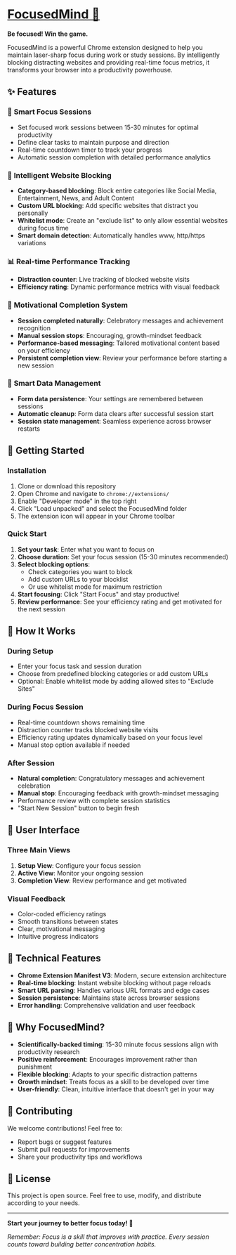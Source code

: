 # <a href='https://chromewebstore.google.com/detail/focusedmind/ignbmkkcgdkabggpcmdfhkgliajbnaid'>FocusedMind 🎯</a>

**Be focused! Win the game.**

FocusedMind is a powerful Chrome extension designed to help you maintain laser-sharp focus during work or study sessions. By intelligently blocking distracting websites and providing real-time focus metrics, it transforms your browser into a productivity powerhouse.

## ✨ Features

### 🎯 **Smart Focus Sessions**

- Set focused work sessions between 15-30 minutes for optimal productivity
- Define clear tasks to maintain purpose and direction
- Real-time countdown timer to track your progress
- Automatic session completion with detailed performance analytics

### 🚫 **Intelligent Website Blocking**

- **Category-based blocking**: Block entire categories like Social Media, Entertainment, News, and Adult Content
- **Custom URL blocking**: Add specific websites that distract you personally
- **Whitelist mode**: Create an "exclude list" to only allow essential websites during focus time
- **Smart domain detection**: Automatically handles www, http/https variations

### 📊 **Real-time Performance Tracking**

- **Distraction counter**: Live tracking of blocked website visits
- **Efficiency rating**: Dynamic performance metrics with visual feedback

### 🎉 **Motivational Completion System**

- **Session completed naturally**: Celebratory messages and achievement recognition
- **Manual session stops**: Encouraging, growth-mindset feedback
- **Performance-based messaging**: Tailored motivational content based on your efficiency
- **Persistent completion view**: Review your performance before starting a new session

### 💾 **Smart Data Management**

- **Form data persistence**: Your settings are remembered between sessions
- **Automatic cleanup**: Form data clears after successful session start
- **Session state management**: Seamless experience across browser restarts

## 🚀 Getting Started

### Installation

1. Clone or download this repository
2. Open Chrome and navigate to `chrome://extensions/`
3. Enable "Developer mode" in the top right
4. Click "Load unpacked" and select the FocusedMind folder
5. The extension icon will appear in your Chrome toolbar

### Quick Start

1. **Set your task**: Enter what you want to focus on
2. **Choose duration**: Set your focus session (15-30 minutes recommended)
3. **Select blocking options**:
   - Check categories you want to block
   - Add custom URLs to your blocklist
   - Or use whitelist mode for maximum restriction
4. **Start focusing**: Click "Start Focus" and stay productive!
5. **Review performance**: See your efficiency rating and get motivated for the next session

## 📱 How It Works

### During Setup

- Enter your focus task and session duration
- Choose from predefined blocking categories or add custom URLs
- Optional: Enable whitelist mode by adding allowed sites to "Exclude Sites"

### During Focus Session

- Real-time countdown shows remaining time
- Distraction counter tracks blocked website visits
- Efficiency rating updates dynamically based on your focus level
- Manual stop option available if needed

### After Session

- **Natural completion**: Congratulatory messages and achievement celebration
- **Manual stop**: Encouraging feedback with growth-mindset messaging
- Performance review with complete session statistics
- "Start New Session" button to begin fresh

## 🎨 User Interface

### Three Main Views

1. **Setup View**: Configure your focus session
2. **Active View**: Monitor your ongoing session
3. **Completion View**: Review performance and get motivated

### Visual Feedback

- Color-coded efficiency ratings
- Smooth transitions between states
- Clear, motivational messaging
- Intuitive progress indicators

## 🔧 Technical Features

- **Chrome Extension Manifest V3**: Modern, secure extension architecture
- **Real-time blocking**: Instant website blocking without page reloads
- **Smart URL parsing**: Handles various URL formats and edge cases
- **Session persistence**: Maintains state across browser sessions
- **Error handling**: Comprehensive validation and user feedback

## 🌟 Why FocusedMind?

- **Scientifically-backed timing**: 15-30 minute focus sessions align with productivity research
- **Positive reinforcement**: Encourages improvement rather than punishment
- **Flexible blocking**: Adapts to your specific distraction patterns
- **Growth mindset**: Treats focus as a skill to be developed over time
- **User-friendly**: Clean, intuitive interface that doesn't get in your way

## 🤝 Contributing

We welcome contributions! Feel free to:

- Report bugs or suggest features
- Submit pull requests for improvements
- Share your productivity tips and workflows

## 📄 License

This project is open source. Feel free to use, modify, and distribute according to your needs.

---

**Start your journey to better focus today! 🚀**

_Remember: Focus is a skill that improves with practice. Every session counts toward building better concentration habits._
